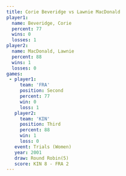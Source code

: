 ```yaml
---
title: Corie Beveridge vs Lawnie MacDonald
player1:                 
  name: Beveridge, Corie 
  percent: 77            
  wins: 0                
  losses: 1              
player2:                 
  name: MacDonald, Lawnie
  percent: 88            
  wins: 1                
  losses: 0              
games:
 - player1:          
     team: 'FRA'     
     position: Second
     percent: 77     
     win: 0          
     loss: 1         
   player2:         
     team: 'KIN'    
     position: Third
     percent: 88    
     win: 1         
     loss: 0        
   event: Trials (Women)
   year: 2001           
   draw: Round Robin(5) 
   score: KIN 8 - FRA 2 
---
```

